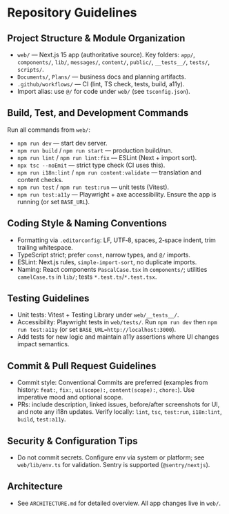 # Repository Guidelines

## Project Structure & Module Organization
- `web/` — Next.js 15 app (authoritative source). Key folders: `app/`, `components/`, `lib/`, `messages/`, `content/`, `public/`, `__tests__/`, `tests/`, `scripts/`.
- `Documents/`, `Plans/` — business docs and planning artifacts.
- `.github/workflows/` — CI (lint, TS check, tests, build, a11y).
- Import alias: use `@/` for code under `web/` (see `tsconfig.json`).

## Build, Test, and Development Commands
Run all commands from `web/`:
- `npm run dev` — start dev server.
- `npm run build` / `npm run start` — production build/run.
- `npm run lint` / `npm run lint:fix` — ESLint (Next + import sort).
- `npx tsc --noEmit` — strict type check (CI uses this).
- `npm run i18n:lint` / `npm run content:validate` — translation and content checks.
- `npm run test` / `npm run test:run` — unit tests (Vitest).
- `npm run test:a11y` — Playwright + axe accessibility. Ensure the app is running (or set `BASE_URL`).

## Coding Style & Naming Conventions
- Formatting via `.editorconfig`: LF, UTF‑8, spaces, 2‑space indent, trim trailing whitespace.
- TypeScript strict; prefer `const`, narrow types, and `@/` imports.
- ESLint: Next.js rules, `simple-import-sort`, no duplicate imports.
- Naming: React components `PascalCase.tsx` in `components/`; utilities `camelCase.ts` in `lib/`; tests `*.test.ts`/`*.test.tsx`.

## Testing Guidelines
- Unit tests: Vitest + Testing Library under `web/__tests__/`.
- Accessibility: Playwright tests in `web/tests/`. Run `npm run dev` then `npm run test:a11y` (or set `BASE_URL=http://localhost:3000`).
- Add tests for new logic and maintain a11y assertions where UI changes impact semantics.

## Commit & Pull Request Guidelines
- Commit style: Conventional Commits are preferred (examples from history: `feat:`, `fix:`, `ui(scope):`, `content(scope):`, `chore:`). Use imperative mood and optional scope.
- PRs: include description, linked issues, before/after screenshots for UI, and note any i18n updates. Verify locally: `lint`, `tsc`, `test:run`, `i18n:lint`, `build`, `test:a11y`.

## Security & Configuration Tips
- Do not commit secrets. Configure env via system or platform; see `web/lib/env.ts` for validation. Sentry is supported (`@sentry/nextjs`).

## Architecture
- See `ARCHITECTURE.md` for detailed overview. All app changes live in `web/`.
